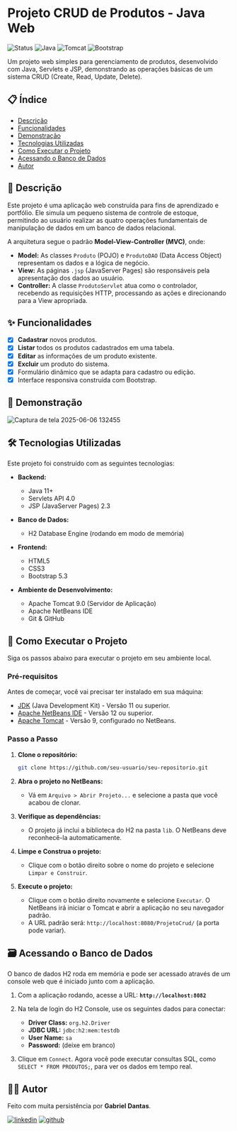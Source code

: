 # Projeto CRUD de Produtos - Java Web

![Status](https://img.shields.io/badge/status-concluído-brightgreen)
![Java](https://img.shields.io/badge/Java-8%2B-blue)
![Tomcat](https://img.shields.io/badge/Apache%20Tomcat-9-orange)
![Bootstrap](https://img.shields.io/badge/Bootstrap-5-purple)

Um projeto web simples para gerenciamento de produtos, desenvolvido com Java, Servlets e JSP, demonstrando as operações básicas de um sistema CRUD (Create, Read, Update, Delete).

## 📋 Índice

- [Descrição](#-descrição)
- [Funcionalidades](#-funcionalidades)
- [Demonstração](#-demonstração)
- [Tecnologias Utilizadas](#-tecnologias-utilizadas)
- [Como Executar o Projeto](#-como-executar-o-projeto)
- [Acessando o Banco de Dados](#-acessando-o-banco-de-dados)
- [Autor](#-autor)

## 📖 Descrição

Este projeto é uma aplicação web construída para fins de aprendizado e portfólio. Ele simula um pequeno sistema de controle de estoque, permitindo ao usuário realizar as quatro operações fundamentais de manipulação de dados em um banco de dados relacional.

A arquitetura segue o padrão **Model-View-Controller (MVC)**, onde:
- **Model:** As classes `Produto` (POJO) e `ProdutoDAO` (Data Access Object) representam os dados e a lógica de negócio.
- **View:** As páginas `.jsp` (JavaServer Pages) são responsáveis pela apresentação dos dados ao usuário.
- **Controller:** A classe `ProdutoServlet` atua como o controlador, recebendo as requisições HTTP, processando as ações e direcionando para a View apropriada.

## ✨ Funcionalidades

-   [x] **Cadastrar** novos produtos.
-   [x] **Listar** todos os produtos cadastrados em uma tabela.
-   [x] **Editar** as informações de um produto existente.
-   [x] **Excluir** um produto do sistema.
-   [x] Formulário dinâmico que se adapta para cadastro ou edição.
-   [x] Interface responsiva construída com Bootstrap.

## 📸 Demonstração
![Captura de tela 2025-06-06 132455](https://github.com/user-attachments/assets/043b611d-2cac-4250-bb10-58a8cb0d0e19)

## 🛠️ Tecnologias Utilizadas

Este projeto foi construído com as seguintes tecnologias:

-   **Backend:**
    -   Java 11+
    -   Servlets API 4.0
    -   JSP (JavaServer Pages) 2.3

-   **Banco de Dados:**
    -   H2 Database Engine (rodando em modo de memória)

-   **Frontend:**
    -   HTML5
    -   CSS3
    -   Bootstrap 5.3

-   **Ambiente de Desenvolvimento:**
    -   Apache Tomcat 9.0 (Servidor de Aplicação)
    -   Apache NetBeans IDE
    -   Git & GitHub

## 🚀 Como Executar o Projeto

Siga os passos abaixo para executar o projeto em seu ambiente local.

### Pré-requisitos

Antes de começar, você vai precisar ter instalado em sua máquina:
-   [JDK](https://www.oracle.com/java/technologies/downloads/) (Java Development Kit) - Versão 11 ou superior.
-   [Apache NetBeans IDE](https://netbeans.apache.org/download/index.html) - Versão 12 ou superior.
-   [Apache Tomcat](https://tomcat.apache.org/download-90.cgi) - Versão 9, configurado no NetBeans.

### Passo a Passo

1.  **Clone o repositório:**
    ```bash
    git clone https://github.com/seu-usuario/seu-repositorio.git
    ```

2.  **Abra o projeto no NetBeans:**
    -   Vá em `Arquivo > Abrir Projeto...` e selecione a pasta que você acabou de clonar.

3.  **Verifique as dependências:**
    -   O projeto já inclui a biblioteca do H2 na pasta `lib`. O NetBeans deve reconhecê-la automaticamente.

4.  **Limpe e Construa o projeto:**
    -   Clique com o botão direito sobre o nome do projeto e selecione `Limpar e Construir`.

5.  **Execute o projeto:**
    -   Clique com o botão direito novamente e selecione `Executar`. O NetBeans irá iniciar o Tomcat e abrir a aplicação no seu navegador padrão.
    -   A URL padrão será: `http://localhost:8080/ProjetoCrud/` (a porta pode variar).

## 🗃️ Acessando o Banco de Dados

O banco de dados H2 roda em memória e pode ser acessado através de um console web que é iniciado junto com a aplicação.

1.  Com a aplicação rodando, acesse a URL:
    **`http://localhost:8082`**

2.  Na tela de login do H2 Console, use os seguintes dados para conectar:
    -   **Driver Class:** `org.h2.Driver`
    -   **JDBC URL:** `jdbc:h2:mem:testdb`
    -   **User Name:** `sa`
    -   **Password:** (deixe em branco)

3.  Clique em `Connect`. Agora você pode executar consultas SQL, como `SELECT * FROM PRODUTOS;`, para ver os dados em tempo real.

## 👨‍💻 Autor

Feito com muita persistência por **Gabriel Dantas**.

[![linkedin](https://img.shields.io/badge/linkedin-0A66C2?style=for-the-badge&logo=linkedin&logoColor=white)](https://www.linkedin.com/in/seu-linkedin/)
[![github](https://img.shields.io/badge/github-181717?style=for-the-badge&logo=github&logoColor=white)](https://github.com/seu-usuario)
